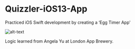 # Quizzler-iOS13-App

Practiced iOS Swift development by creating a ‘Egg Timer App'

![alt-text](Quizzler-iOS13/Quizzler.gif)

Logic learned from Angela Yu at London App Brewery.
